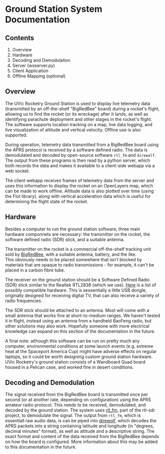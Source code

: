 # Ground Station System Documentation

## Contents
 1. Overview
 2. Hardware
 3. Decoding and Demodulation
 4. Server (wsserver.py)
 5. Client Application
 6. Offline Mapping (optional)

## Overview

The UVic Rocketry Ground Station is used to display live telemetry data (transmitted by
an off-the-shelf "BigRedBee" board) during a rocket's flight, allowing us to find the rocket
(or its wreckage) after it lands, as well as identifying parachute deployment and other stages
in the rocket's flight.  The software supports location tracking on a map, live data logging, and
live visualization of altitude and vertical velocity.  Offline use is also supported.

During operation, telemetry data transmitted from a BigRedBee board using the APRS protocol is
received by a software defined radio.  The data is demodulated and decoded by open-source software
`rtl_fm` and `direwolf`.  The output from these programs is then read by a python server, which
both records the data and makes it available to a client-side webapp via a web socket.

The client webapp receives frames of telemetry data from the server and uses this information to
display the rocket on an OpenLayers map, which can be made to work offline.  Altitude data is
also plotted over time (using the Flot library), along with vertical acceleration data which
is useful for determining the flight state of the rocket.

## Hardware

Besides a computer to run the ground station software, three main hardware componnets are necessary:
the transmitter on the rocket, the software defined radio (SDR) stick, and a suitable antenna.

The transmitter on the rocket is a commercial off-the-shelf tracking unit sold by 
[BigRedBee](http://www.bigredbee.com/), with a suitable antenna, battery, and the like.  
This obviously needs to be placed somewhere that isn't blocked by materials that are opaque to radio
transmissions - for example, it can't be placed in a carbon fibre tube.

The receiver on the ground station should be a Software Defined Radio (SDR) stick similar to the
Realtek RTL2838 (which we use).  [Here](http://www.rtlsdr.com/2012/04/rtlsdr-compatibility-list/) 
is a list of possibly compatible hardware.  This is sessentially a little USB dongle, originally
designed for receiving digital TV, that can also receive a variety of radio frequencies.

The SDR stick should be attached to an antenna.  Most will come with a small antenna that works fine
at short-to-medium ranges.  We haven't tested it in flight, instead using an antenna from a handheld
BaoFeng radio, but other solutions may also work.  Hopefully someone with more electrical knowledge can
expand on this section of the documentation in the future.

A final note: although this software can be run on pretty much any computer, environmental conditions
at some launch events (e.g. extreme heat at the Spaceport America Cup) might have adverse effects on
regular laptops, so it could be worth designing custom ground station hardware.  UVic Rocketry's ground 
station consists of a Wandboard Quad board housed in a Pelican case, and worked fine in desert conditions.

## Decoding and Demodulation

The signal received from the BigRedBee board is transmitted once per second (or at another rate, depending
on configuration) using the APRS amateur radio protocol.  This needs to be received, demodulated, and
decoded by the ground station. The system uses [rtl\_fm](http://kmkeen.com/rtl-demod-guide/), part of the 
rtl-sdr project, to demodulate the signal.  The output from `rtl_fm`, which is essentiall raw audio data, is
can be piped into [direwolf](https://github.com/wb2osz/direwolf), which decodes the APRS packets into a
string containing latitude and longitude (in "degrees, decimal minutes" format), as well as altitude and
a descriptive string.  The exact format and content of the data received from the BigRedBee depends on how
the board is configured.  More information about this may be added to this documentation in the future.
